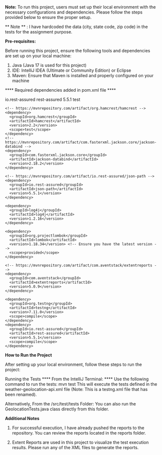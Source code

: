 **Note:** To run this project, users must set up their local environment with the necessary configurations and dependencies. Please follow the steps provided below to ensure the proper setup.

** Note ** : I have hardcoded the data (city, state code, zip code) in the tests for the assignment purpose.

**Pre-requisites:**

Before running this project, ensure the following tools and dependencies are set up on your local machine:

1. Java (Java 17 is used for this project)
2. IDE: IntelliJ IDEA (Ultimate or Community Edition) or Eclipse
3. Maven: Ensure that Maven is installed and properly configured on your machine


**** Required dependencies added in pom.xml file ****

<dependencies>
    <!-- https://mvnrepository.com/artifact/io.rest-assured/rest-assured -->
    <dependency>
      <groupId>io.rest-assured</groupId>
      <artifactId>rest-assured</artifactId>
      <version>5.5.1</version>
      <scope>test</scope>
    </dependency>

    <!-- https://mvnrepository.com/artifact/org.hamcrest/hamcrest -->
    <dependency>
      <groupId>org.hamcrest</groupId>
      <artifactId>hamcrest</artifactId>
      <version>2.2</version>
      <scope>test</scope>
    </dependency>
    <!-- https://mvnrepository.com/artifact/com.fasterxml.jackson.core/jackson-databind -->
    <dependency>
      <groupId>com.fasterxml.jackson.core</groupId>
      <artifactId>jackson-databind</artifactId>
      <version>2.18.2</version>
    </dependency>

    <!-- https://mvnrepository.com/artifact/io.rest-assured/json-path -->
    <dependency>
      <groupId>io.rest-assured</groupId>
      <artifactId>json-path</artifactId>
      <version>5.5.1</version>
    </dependency>

    <dependency>
      <groupId>log4j</groupId>
      <artifactId>log4j</artifactId>
      <version>1.2.16</version>
    </dependency>

    <dependency>
      <groupId>org.projectlombok</groupId>
      <artifactId>lombok</artifactId>
      <version>1.18.34</version> <!-- Ensure you have the latest version -->
      <scope>provided</scope>
    </dependency>

    <!-- https://mvnrepository.com/artifact/com.aventstack/extentreports -->
    <dependency>
      <groupId>com.aventstack</groupId>
      <artifactId>extentreports</artifactId>
      <version>5.0.9</version>
    </dependency>

    <dependency>
      <groupId>org.testng</groupId>
      <artifactId>testng</artifactId>
      <version>7.11.0</version>
      <scope>compile</scope>
    </dependency>
    <dependency>
      <groupId>io.rest-assured</groupId>
      <artifactId>rest-assured</artifactId>
      <version>5.5.1</version>
      <scope>compile</scope>
    </dependency>

  </dependencies>


**How to Run the Project**

After setting up your local environment, follow these steps to run the project:

Running the Tests
**** From the IntelliJ Terminal: ****
Use the following command to run the tests:
mvn test
This will execute the tests defined in the weather-geolocation-api.xml file (Note: This is a testng.xml file that has been renamed).

Alternatively, From the /src/test/tests Folder:
You can also run the GeolocationTests.java class directly from this folder.

**Additional Notes**

1. For successful execution, I have already pushed the reports to the repository. You can review the reports located in the reports folder.
   
2. Extent Reports are used in this project to visualize the test execution results. Please run any of the XML files to generate the reports.



   
   







   
